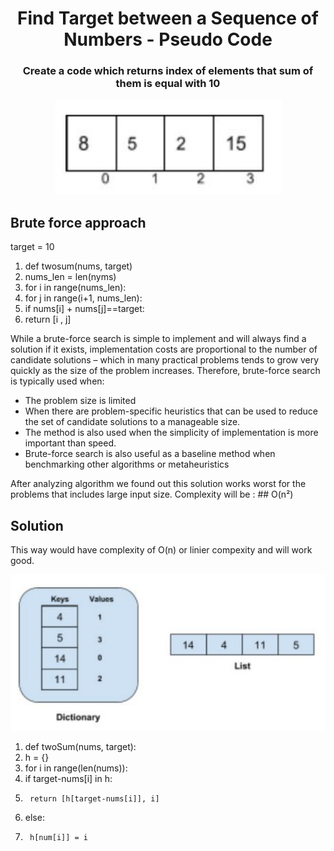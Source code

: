 <div align="center">
  <h1><a>Find Target between a Sequence of Numbers</a> - Pseudo Code</h1>

  <h3>Create a code which returns index of elements that sum of them is equal with 10</h3>
</div>


  <p align="center"><img alt="Sequence" src="assets/1.png" /></p>


## Brute force approach

target = 10

1. def twosum(nums, target)
2. nums_len = len(nyms)
3. for i in range(nums_len):
4. for j in range(i+1, nums_len):
5. if nums[i] + nums[j]==target:
6. return [i , j]

While a brute-force search is simple to implement and will always find a solution if it exists, implementation costs are proportional to the number of candidate solutions – which in many practical problems tends to grow very quickly as the size of the problem increases. Therefore, brute-force search is typically used when:
* The problem size is limited
* When there are problem-specific heuristics that can be used to reduce the set of candidate solutions to a manageable size. 
* The method is also used when the simplicity of implementation is more important than speed.
* Brute-force search is also useful as a baseline method when benchmarking other algorithms or metaheuristics

After analyzing algorithm we found out this solution works worst for the problems that includes large input size. Complexity will be : ## O(n²)



## Solution
This way would have complexity of O(n) or linier compexity and will work good.



  <p align="center"><img alt="Sequence" src="assets/2.png" /></p>



1. def twoSum(nums, target):
2.  h = {}
3. for i in range(len(nums)):
4.    if target-nums[i] in h:
5.      return [h[target-nums[i]], i]
6.    else:
7.      h[num[i]] = i

